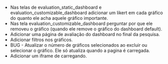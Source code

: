 - Nas telas de evaluation_static_dashboard e evaluation_customizable_dashboard adicionar um likert em cada gráfico do quanto ele acha aquele gráfico importante.
- Nas tela evaluation_customizable_dashboard perguntar por que ele removeu o gráfico (quando ele remove o gráfico do dashboard default).
- Adicionar uma página de avaliação do dashboard no final da pesquisa.
- Adicionar filtros nos gráficos.
- BUG - Atualizar o número de gráficos selecionados ao excluir ou selecionar o gráfico. Ele só atualiza quando a pagina é carregada.
- Adicionar um iframe de carregando.